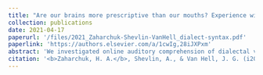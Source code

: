```yaml
---
title: "Are our brains more prescriptive than our mouths? Experience with dialectal variation in syntax differentially impacts ERPs and behavior"
collection: publications
date: 2021-04-17
paperurl: '/files/2021_Zaharchuk-Shevlin-VanHell_dialect-syntax.pdf'
paperlink: 'https://authors.elsevier.com/a/1cwIg,28iJXPxm'
abstract: 'We investigated online auditory comprehension of dialectal variation in English syntax with event-related potential (ERP) analysis of electroencephalographic data. The syntactic variant under investigation was the double modal, comprising two consecutive auxiliary verbs (e.g., might could). This construction appears across subregional dialects of Southern United States English and expresses indirectness or uncertainty. We compared processing of sentences with attested double modals and single modals in two groups of young adult participants: listeners who were either familiar (Southern) or unfamiliar (Unmarked) with double modal constructions. Both Southern and Unmarked listeners engaged rapid error detection (early anterior negativity) and sentence-level reanalysis (P600) in response to attested double modals, relative to single modals. Offline acceptability and intelligibility judgments reflected dialect familiarity, contrary to the ERP data. We interpret these findings in relation to usage-based and socially weighted theories of language processing, which together capture the effects of frequency and standard language ideology.'
citation: '<b>Zaharchuk, H. A.</b>, Shevlin, A., & Van Hell, J. G. (i2021). Are our brains more prescriptive than our mouths? Experience with dialectal variation in syntax differentially impacts ERPs and behavior. <i>Brain and Language</i>. <i>218</i>, 104949. doi:https://doi.org/10.1016/j.bandl.2021.104949'
---
```


